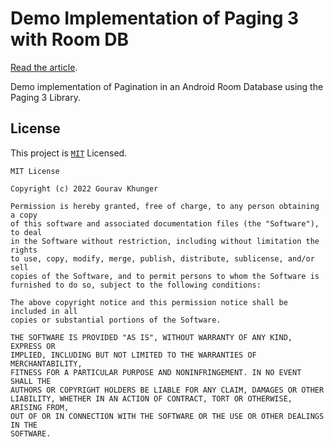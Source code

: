 # Demo Implementation of Paging 3 with Room DB

[Read the article](https://genicsblog.com/gouravkhunger/pagination-in-android-room-database-using-the-paging-3-library).

Demo implementation of Pagination in an Android Room Database using the Paging 3 Library.

## License

This project is [`MIT`](https://github.com/gouravkhunger/room-paging3-demo/blob/main/LICENSE) Licensed.

```
MIT License

Copyright (c) 2022 Gourav Khunger

Permission is hereby granted, free of charge, to any person obtaining a copy
of this software and associated documentation files (the "Software"), to deal
in the Software without restriction, including without limitation the rights
to use, copy, modify, merge, publish, distribute, sublicense, and/or sell
copies of the Software, and to permit persons to whom the Software is
furnished to do so, subject to the following conditions:

The above copyright notice and this permission notice shall be included in all
copies or substantial portions of the Software.

THE SOFTWARE IS PROVIDED "AS IS", WITHOUT WARRANTY OF ANY KIND, EXPRESS OR
IMPLIED, INCLUDING BUT NOT LIMITED TO THE WARRANTIES OF MERCHANTABILITY,
FITNESS FOR A PARTICULAR PURPOSE AND NONINFRINGEMENT. IN NO EVENT SHALL THE
AUTHORS OR COPYRIGHT HOLDERS BE LIABLE FOR ANY CLAIM, DAMAGES OR OTHER
LIABILITY, WHETHER IN AN ACTION OF CONTRACT, TORT OR OTHERWISE, ARISING FROM,
OUT OF OR IN CONNECTION WITH THE SOFTWARE OR THE USE OR OTHER DEALINGS IN THE
SOFTWARE.
```
